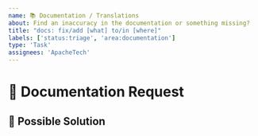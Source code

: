 ```yaml
---
name: 📚 Documentation / Translations
about: Find an inaccuracy in the documentation or something missing?
title: "docs: fix/add [what] to/in [where]"
labels: ['status:triage', 'area:documentation']
type: 'Task'
assignees: 'ApacheTech'
---
```


<!---
Thanks for filing an issue 😄 ! Before you submit, please read the following:

Search open/closed issues before submitting. Someone may have reported the same issue before.
-->

# 🙋 Documentation Request

<!--- Provide a general summary of what is missing or incorrect in the documentation, or translations. -->

## 💁 Possible Solution

<!--- Not obligatory, but feel free to suggest a content outline for larger topics -->
